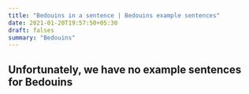 ```yaml
---
title: "Bedouins in a sentence | Bedouins example sentences"
date: 2021-01-20T19:57:50+05:30
draft: falses
summary: "Bedouins"
---
```

## Unfortunately, we have no example sentences for Bedouins                 

